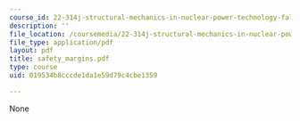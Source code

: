 ```yaml
---
course_id: 22-314j-structural-mechanics-in-nuclear-power-technology-fall-2006
description: ''
file_location: /coursemedia/22-314j-structural-mechanics-in-nuclear-power-technology-fall-2006/019534b8cccde1da1e59d79c4cbe1359_safety_margins.pdf
file_type: application/pdf
layout: pdf
title: safety_margins.pdf
type: course
uid: 019534b8cccde1da1e59d79c4cbe1359

---
```

None
